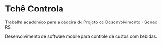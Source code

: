 Tchê Controla
===

Trabalha acadêmico para a cadeira de Projeto de Desenvolvimento - Senac RS

Desenvolvimento de software mobile para controle de custos com bebidas.
